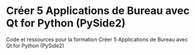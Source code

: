 # Créer 5 Applications de Bureau avec Qt for Python (PySide2)
Code et ressources pour la formation Créer 5 Applications de Bureau avec Qt for Python (PySide2)

